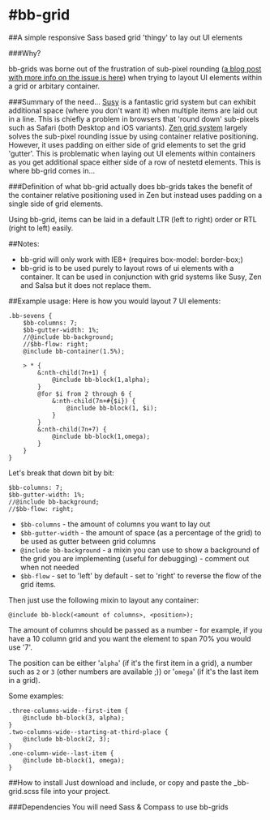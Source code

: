 #bb-grid
=======

##A simple responsive Sass based grid 'thingy' to lay out UI elements

###Why?

bb-grids was borne out of the frustration of sub-pixel rounding (<a href="http://benfra.in/1z3">a blog post with more info on the issue is here</a>) when trying to layout UI elements within a grid or arbitary container.

###Summary of the need...
<a href="http://susy.oddbird.net">Susy</a> is a fantastic grid system but can exhibit additional space (where you don't want it) when multiple items are laid out in a line. This is chiefly a problem in browsers that 'round down' sub-pixels such as Safari (both Desktop and iOS variants).
<a href="http://zengrids.com">Zen grid system</a> largely solves the sub-pixel rounding issue by using container relative positioning. However, it uses padding on either side of grid elements to set the grid 'gutter'. This is problematic when laying out UI elements within containers as you get additional space either side of a row of nestetd elements. This is where bb-grid comes in...

###Definition of what bb-grid actually does
bb-grids takes the benefit of the container relative positioning used in Zen but instead uses padding on a single side of grid elements.

Using bb-grid, items can be laid in a default LTR (left to right) order or RTL (right to left) easily.

##Notes:
- bb-grid will only work with IE8+ (requires box-model: border-box;)
- bb-grid is to be used purely to layout rows of ui elements with a container. It can be used in conjunction with grid systems like Susy, Zen and Salsa but it does not replace them.

##Example usage:
Here is how you would layout 7 UI elements:

````
.bb-sevens {
	$bb-columns: 7;
	$bb-gutter-width: 1%;
	//@include bb-background;
	//$bb-flow: right;
	@include bb-container(1.5%);

	> * {
		&:nth-child(7n+1) {
			@include bb-block(1,alpha);
		}
		@for $i from 2 through 6 {
			&:nth-child(7n+#{$i}) {
				@include bb-block(1, $i);
			}
		}
		&:nth-child(7n+7) {
			@include bb-block(1,omega);
		}
	}
}
````

Let's break that down bit by bit:

````
$bb-columns: 7;
$bb-gutter-width: 1%;
//@include bb-background;
//$bb-flow: right;
````

- ```$bb-columns``` - the amount of columns you want to lay out
- ```$bb-gutter-width``` - the amount of space (as a percentage of the grid) to be used as gutter between grid columns
- ```@include bb-background``` - a mixin you can use to show a background of the grid you are implementing (useful for debugging) - comment out when not needed
- ```$bb-flow``` - set to 'left' by default - set to 'right' to reverse the flow of the grid items.

Then just use the following mixin to layout any container:

```@include bb-block(<amount of columns>, <position>);```

The amount of columns should be passed as a number - for example, if you have a 10 column grid and you want the element to span 70% you would use '7'.

The position can be either '```alpha```' (if it's the first item in a grid), a number such as ```2``` or ```3``` (other numbers are available ;)) or '```omega```' (if it's the last item in a grid).

Some examples:

````
.three-columns-wide--first-item {
	@include bb-block(3, alpha);
}
.two-columns-wide--starting-at-third-place {
	@include bb-block(2, 3);
}
.one-column-wide--last-item {
	@include bb-block(1, omega);
}
````

##How to install
Just download and include, or copy and paste the _bb-grid.scss file into your project.

###Dependencies
You will need Sass & Compass to use bb-grids